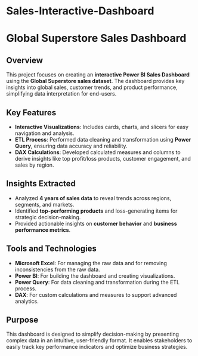 # Sales-Interactive-Dashboard
# Global Superstore Sales Dashboard

## Overview
This project focuses on creating an **interactive Power BI Sales Dashboard** using the **Global Superstore sales dataset**. The dashboard provides key insights into global sales, customer trends, and product performance, simplifying data interpretation for end-users.

## Key Features
- **Interactive Visualizations**: Includes cards, charts, and slicers for easy navigation and analysis.  
- **ETL Process**: Performed data cleaning and transformation using **Power Query**, ensuring data accuracy and reliability.  
- **DAX Calculations**: Developed calculated measures and columns to derive insights like top profit/loss products, customer engagement, and sales by region.  

## Insights Extracted
- Analyzed **4 years of sales data** to reveal trends across regions, segments, and markets.  
- Identified **top-performing products** and loss-generating items for strategic decision-making.  
- Provided actionable insights on **customer behavior** and **business performance metrics**.

## Tools and Technologies
- **Microsoft Excel**: For managing the raw data and for removing inconsistencies from the raw data.
- **Power BI**: For building the dashboard and creating visualizations.  
- **Power Query**: For data cleaning and transformation during the ETL process.  
- **DAX**: For custom calculations and measures to support advanced analytics.  

## Purpose
This dashboard is designed to simplify decision-making by presenting complex data in an intuitive, user-friendly format. It enables stakeholders to easily track key performance indicators and optimize business strategies.
